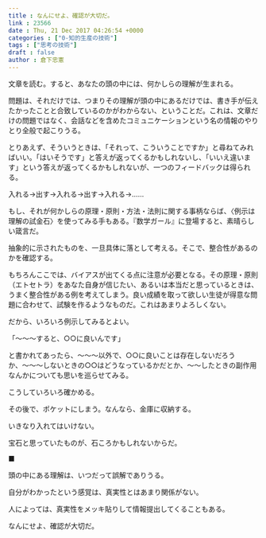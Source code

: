 ```yaml
---
title : なんにせよ、確認が大切だ。
link : 23566
date : Thu, 21 Dec 2017 04:26:54 +0000
categories : ["0-知的生産の技術"]
tags : ["思考の技術"]
draft : false
author : 倉下忠憲
---
```


文章を読む。すると、あなたの頭の中には、何かしらの理解が生まれる。

問題は、それだけでは、つまりその理解が頭の中にあるだけでは、書き手が伝えたかったことと合致しているのかがわからない、ということだ。これは、文章だけの問題ではなく、会話などを含めたコミュニケーションという名の情報のやりとり全般で起こりうる。

とりあえず、そういうときは、「それって、こういうことですか」と尋ねてみればいい。「はいそうです」と答えが返ってくるかもしれないし、「いいえ違います」という答えが返ってくるかもしれないが、一つのフィードバックは得られる。

入れる→出す→入れる→出す→入れる→……

もし、それが何かしらの原理・原則・方法・法則に関する事柄ならば、〈例示は理解の試金石〉を使ってみる手もある。『数学ガール』に登場すると、素晴らしい箴言だ。

抽象的に示されたものを、一旦具体に落として考える。そこで、整合性があるのかを確認する。

もちろんここでは、バイアスが出てくる点に注意が必要となる。その原理・原則（エトセトラ）をあなた自身が信じたい、あるいは本当だと思っているときは、うまく整合性がある例を考えてしまう。良い成績を取って欲しい生徒が得意な問題に合わせて、試験を作るようなものだ。これはあまりよろしくない。

だから、いろいろ例示してみるとよい。

「〜〜〜すると、○○に良いんです」

と書かれてあったら、〜〜〜以外で、○○に良いことは存在しないだろうか、〜〜〜しないときの○○はどうなっているかだとか、〜〜したときの副作用なんかについても思いを巡らせてみる。

こうしていろいろ確かめる。

その後で、ポケットにしまう。なんなら、金庫に収納する。

いきなり入れてはいけない。

宝石と思っていたものが、石ころかもしれないからだ。

■

頭の中にある理解は、いつだって誤解でありうる。

自分がわかったという感覚は、真実性とはあまり関係がない。

人によっては、真実性をメッキ貼りして情報提出してくることもある。

なんにせよ、確認が大切だ。
